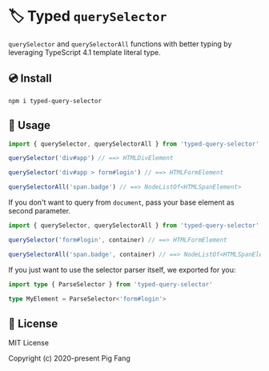 # 🏷 Typed `querySelector`

`querySelector` and `querySelectorAll` functions with better typing
by leveraging TypeScript 4.1 template literal type.

## 💿 Install

```
npm i typed-query-selector
```

## 🍉 Usage

```typescript
import { querySelector, querySelectorAll } from 'typed-query-selector'

querySelector('div#app') // ==> HTMLDivElement

querySelector('div#app > form#login') // ==> HTMLFormElement

querySelectorAll('span.badge') // ==> NodeListOf<HTMLSpanElement>
```

If you don't want to query from `document`,
pass your base element as second parameter.

```typescript
import { querySelector, querySelectorAll } from 'typed-query-selector'

querySelector('form#login', container) // ==> HTMLFormElement

querySelectorAll('span.badge', container) // ==> NodeListOf<HTMLSpanElement>
```

If you just want to use the selector parser itself, we exported for you:

```typescript
import type { ParseSelector } from 'typed-query-selector'

type MyElement = ParseSelector<'form#login'>
```

## 📃 License

MIT License

Copyright (c) 2020-present Pig Fang
